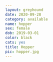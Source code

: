 ```yaml
---
layout: greyhound
date: 2020-09-28
category: available
name: hopper
sex: female
dob: 2019-03-01
color: black
cats: yes
title: Hopper
pic: hopper.jpg
---
```


